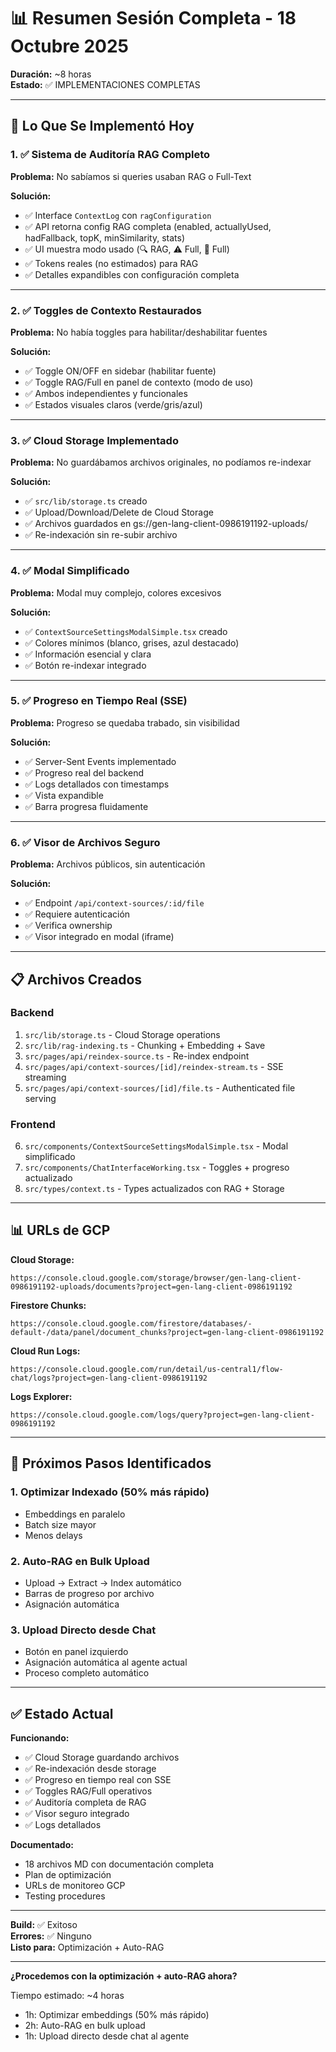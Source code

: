 # 📊 Resumen Sesión Completa - 18 Octubre 2025

**Duración:** ~8 horas  
**Estado:** ✅ IMPLEMENTACIONES COMPLETAS

---

## 🎯 Lo Que Se Implementó Hoy

### 1. ✅ Sistema de Auditoría RAG Completo

**Problema:** No sabíamos si queries usaban RAG o Full-Text

**Solución:**
- ✅ Interface `ContextLog` con `ragConfiguration`
- ✅ API retorna config RAG completa (enabled, actuallyUsed, hadFallback, topK, minSimilarity, stats)
- ✅ UI muestra modo usado (🔍 RAG, ⚠️ Full, 📝 Full)
- ✅ Tokens reales (no estimados) para RAG
- ✅ Detalles expandibles con configuración completa

---

### 2. ✅ Toggles de Contexto Restaurados

**Problema:** No había toggles para habilitar/deshabilitar fuentes

**Solución:**
- ✅ Toggle ON/OFF en sidebar (habilitar fuente)
- ✅ Toggle RAG/Full en panel de contexto (modo de uso)
- ✅ Ambos independientes y funcionales
- ✅ Estados visuales claros (verde/gris/azul)

---

### 3. ✅ Cloud Storage Implementado

**Problema:** No guardábamos archivos originales, no podíamos re-indexar

**Solución:**
- ✅ `src/lib/storage.ts` creado
- ✅ Upload/Download/Delete de Cloud Storage
- ✅ Archivos guardados en gs://gen-lang-client-0986191192-uploads/
- ✅ Re-indexación sin re-subir archivo

---

### 4. ✅ Modal Simplificado

**Problema:** Modal muy complejo, colores excesivos

**Solución:**
- ✅ `ContextSourceSettingsModalSimple.tsx` creado
- ✅ Colores mínimos (blanco, grises, azul destacado)
- ✅ Información esencial y clara
- ✅ Botón re-indexar integrado

---

### 5. ✅ Progreso en Tiempo Real (SSE)

**Problema:** Progreso se quedaba trabado, sin visibilidad

**Solución:**
- ✅ Server-Sent Events implementado
- ✅ Progreso real del backend
- ✅ Logs detallados con timestamps
- ✅ Vista expandible
- ✅ Barra progresa fluidamente

---

### 6. ✅ Visor de Archivos Seguro

**Problema:** Archivos públicos, sin autenticación

**Solución:**
- ✅ Endpoint `/api/context-sources/:id/file`
- ✅ Requiere autenticación
- ✅ Verifica ownership
- ✅ Visor integrado en modal (iframe)

---

## 📋 Archivos Creados

### Backend

1. `src/lib/storage.ts` - Cloud Storage operations
2. `src/lib/rag-indexing.ts` - Chunking + Embedding + Save
3. `src/pages/api/reindex-source.ts` - Re-index endpoint
4. `src/pages/api/context-sources/[id]/reindex-stream.ts` - SSE streaming
5. `src/pages/api/context-sources/[id]/file.ts` - Authenticated file serving

### Frontend

6. `src/components/ContextSourceSettingsModalSimple.tsx` - Modal simplificado
7. `src/components/ChatInterfaceWorking.tsx` - Toggles + progreso actualizado
8. `src/types/context.ts` - Types actualizados con RAG + Storage

---

## 📊 URLs de GCP

**Cloud Storage:**
```
https://console.cloud.google.com/storage/browser/gen-lang-client-0986191192-uploads/documents?project=gen-lang-client-0986191192
```

**Firestore Chunks:**
```
https://console.cloud.google.com/firestore/databases/-default-/data/panel/document_chunks?project=gen-lang-client-0986191192
```

**Cloud Run Logs:**
```
https://console.cloud.google.com/run/detail/us-central1/flow-chat/logs?project=gen-lang-client-0986191192
```

**Logs Explorer:**
```
https://console.cloud.google.com/logs/query?project=gen-lang-client-0986191192
```

---

## 🚀 Próximos Pasos Identificados

### 1. Optimizar Indexado (50% más rápido)
- Embeddings en paralelo
- Batch size mayor
- Menos delays

### 2. Auto-RAG en Bulk Upload
- Upload → Extract → Index automático
- Barras de progreso por archivo
- Asignación automática

### 3. Upload Directo desde Chat
- Botón en panel izquierdo
- Asignación automática al agente actual
- Proceso completo automático

---

## ✅ Estado Actual

**Funcionando:**
- ✅ Cloud Storage guardando archivos
- ✅ Re-indexación desde storage
- ✅ Progreso en tiempo real con SSE
- ✅ Toggles RAG/Full operativos
- ✅ Auditoría completa de RAG
- ✅ Visor seguro integrado
- ✅ Logs detallados

**Documentado:**
- 18 archivos MD con documentación completa
- Plan de optimización
- URLs de monitoreo GCP
- Testing procedures

---

**Build:** ✅ Exitoso  
**Errores:** ✅ Ninguno  
**Listo para:** Optimización + Auto-RAG

---

**¿Procedemos con la optimización + auto-RAG ahora?**

Tiempo estimado: ~4 horas
- 1h: Optimizar embeddings (50% más rápido)
- 2h: Auto-RAG en bulk upload
- 1h: Upload directo desde chat al agente














